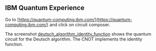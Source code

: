 ## IBM Quantum Experience

Go to [https://quantum-computing.ibm.com/](https://quantum-computing.ibm.com/) and click on circuit composer.

The screenshot [deutsch_algorithm_identity_function](https://github.com/schneider128k/quantum_computing_slides/blob/master/ibm_q/deutsch_algorithm_identity_function.PNG) shows the quantum circuit for the Deutsch algorithm.  The CNOT implements the identity function.
